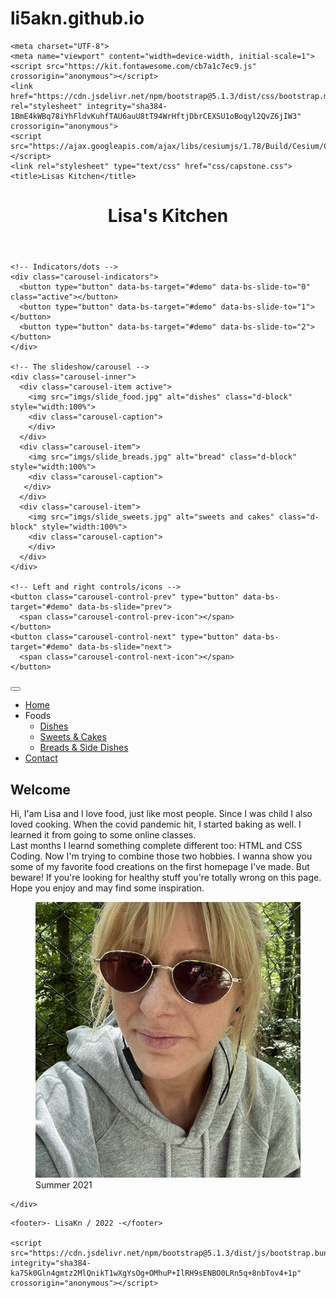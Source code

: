 # li5akn.github.io
<!DOCTYPE html>
<html lang="en">
<head>

    <meta charset="UTF-8">    
    <meta name="viewport" content="width=device-width, initial-scale=1">
    <script src="https://kit.fontawesome.com/cb7a1c7ec9.js" crossorigin="anonymous"></script>
    <link href="https://cdn.jsdelivr.net/npm/bootstrap@5.1.3/dist/css/bootstrap.min.css" rel="stylesheet" integrity="sha384-1BmE4kWBq78iYhFldvKuhfTAU6auU8tT94WrHftjDbrCEXSU1oBoqyl2QvZ6jIW3" crossorigin="anonymous">
    <script src="https://ajax.googleapis.com/ajax/libs/cesiumjs/1.78/Build/Cesium/Cesium.js"></script>
    <link rel="stylesheet" type="text/css" href="css/capstone.css">
    <title>Lisas Kitchen</title>

</head>

<body>
    <header>
        <h1>Lisa's Kitchen</h1>
    </header>

<!-- Carousel -->
<div id="demo" class="carousel slide" data-bs-ride="carousel" data-bs-interval="false">

    <!-- Indicators/dots -->
    <div class="carousel-indicators">
      <button type="button" data-bs-target="#demo" data-bs-slide-to="0" class="active"></button>
      <button type="button" data-bs-target="#demo" data-bs-slide-to="1"></button>
      <button type="button" data-bs-target="#demo" data-bs-slide-to="2"></button>
    </div>
    
    <!-- The slideshow/carousel -->
    <div class="carousel-inner">
      <div class="carousel-item active">
        <img src="imgs/slide_food.jpg" alt="dishes" class="d-block" style="width:100%">
        <div class="carousel-caption">
        </div>
      </div>
      <div class="carousel-item">
        <img src="imgs/slide_breads.jpg" alt="bread" class="d-block" style="width:100%">
        <div class="carousel-caption">
       </div> 
      </div>
      <div class="carousel-item">
        <img src="imgs/slide_sweets.jpg" alt="sweets and cakes" class="d-block" style="width:100%">
        <div class="carousel-caption">
        </div>  
      </div>
    </div>
    
    <!-- Left and right controls/icons -->
    <button class="carousel-control-prev" type="button" data-bs-target="#demo" data-bs-slide="prev">
      <span class="carousel-control-prev-icon"></span>
    </button>
    <button class="carousel-control-next" type="button" data-bs-target="#demo" data-bs-slide="next">
      <span class="carousel-control-next-icon"></span>
    </button>
</div>

<!--navbar-->
<nav class="navbar navbar-expand-lg navbar-dark bg-dark">
  <div class="container-fluid">
    <button class="navbar-toggler" type="button" data-bs-toggle="collapse" data-bs-target="#navbarSupportedContent" aria-controls="navbarSupportedContent" aria-expanded="false" aria-label="Toggle navigation">
      <span class="navbar-toggler-icon"></span>
    </button>
    <div class="collapse navbar-collapse" id="navbarSupportedContent">
      <ul class="navbar-nav me-auto mb-2 mb-lg-0">
        <li class="nav-item">
          <a class="nav-link active" aria-current="page" href="index.html">Home</a>
        </li>
        <li class="nav-item dropdown">
          <a class="nav-link dropdown-toggle" id="navbarDropdown" role="button" data-bs-toggle="dropdown" aria-expanded="false">
            Foods
          </a>
          <ul class="dropdown-menu dropdown-menu-dark" aria-labelledby="navbarDropdown">
            <li><a class="dropdown-item" href="dishes.html">Dishes</a></li>
            <li><a class="dropdown-item" href="sweets.html">Sweets & Cakes</a></li>
            <li><a class="dropdown-item" href="bread.html">Breads & Side Dishes</a></li>
          </ul>
          <li class="nav-item">
            <a class="nav-link" href="contact.html">Contact</a>
          </li>
        </ul>
    </div>
  </div>
</nav>

<div class="container-fluid container mt-3">
    <div class="row">

<main class="col-9 d-inline-block col-md-10">
    <h2>Welcome</h2>
    <p>Hi, I'am Lisa and I love food, just like most people. 
      Since I was child I also loved cooking.
      When the covid pandemic hit, I started baking as well. I learned it from going to some online classes.<br>
      Last months I learnd something complete different too: HTML and CSS Coding. Now I'm trying to combine those two hobbies. I wanna show you some of my favorite food creations on the first homepage I've made. But beware! If you're looking for healthy stuff you're totally wrong on this page.
      Hope you enjoy and may find some inspiration.</p>
</main>  

<figure class="col-3 d-inline-block col-md-2"> 
    <img src="imgs/lisa2.jpg" alt="Lisa" id="picLisa" class="img-fluid">
    <figcaption>Summer 2021</figcaption>
</figure>

    </div>
</div>

    <footer>- LisaKn / 2022 -</footer>

    <script src="https://cdn.jsdelivr.net/npm/bootstrap@5.1.3/dist/js/bootstrap.bundle.min.js" integrity="sha384-ka7Sk0Gln4gmtz2MlQnikT1wXgYsOg+OMhuP+IlRH9sENBO0LRn5q+8nbTov4+1p" crossorigin="anonymous"></script>

</body>

</html>

